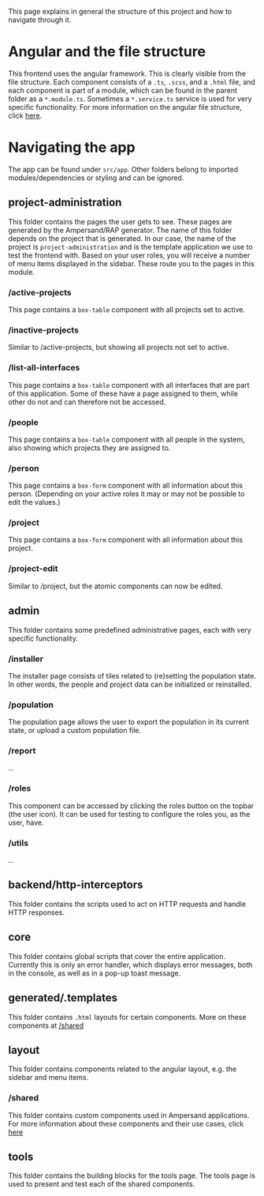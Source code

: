 This page explains in general the structure of this project and how to navigate through it.

# Angular and the file structure

This frontend uses the angular framework. This is clearly visible from the file structure. Each component consists of a `.ts`, `.scss`, and a `.html` file, and each component is part of a module, which can be found in the parent folder as a `*.module.ts`. Sometimes a `*.service.ts` service is used for very specific functionality. For more information on the angular file structure, click [here](https://angular.io/guide/architecture).

# Navigating the app

The app can be found under `src/app`. Other folders belong to imported modules/dependencies or styling and can be ignored.

## project-administration

This folder contains the pages the user gets to see. These pages are generated by the Ampersand/RAP generator. The name of this folder depends on the project that is generated. In our case, the name of the project is `project-administration` and is the template application we use to test the frontend with.
Based on your user roles, you will receive a number of menu items displayed in the sidebar. These route you to the pages in this module.

### /active-projects

This page contains a `box-table` component with all projects set to active.

### /inactive-projects

Similar to /active-projects, but showing all projects not set to active.

### /list-all-interfaces

This page contains a `box-table` component with all interfaces that are part of this application. Some of these have a page assigned to them, while other do not and can therefore not be accessed.

### /people

This page contains a `box-table` component with all people in the system, also showing which projects they are assigned to.

### /person

This page contains a `box-form` component with all information about this person. (Depending on your active roles it may or may not be possible to edit the values.)

### /project

This page contains a `box-form` component with all information about this project.

### /project-edit

Similar to /project, but the atomic components can now be edited.

## admin

This folder contains some predefined administrative pages, each with very specific functionality.

### /installer

The installer page consists of tiles related to (re)setting the population state. In other words, the people and project data can be initialized or reinstalled.

### /population

The population page allows the user to export the population in its current state, or upload a custom population file.

### /report

_..._

### /roles

This component can be accessed by clicking the roles button on the topbar (the user icon). It can be used for testing to configure the roles you, as the user, have.

### /utils

_..._

## backend/http-interceptors

This folder contains the scripts used to act on HTTP requests and handle HTTP responses.

## core

This folder contains global scripts that cover the entire application. Currently this is only an error handler, which displays error messages, both in the console, as well as in a pop-up toast message.

## generated/.templates

This folder contains `.html` layouts for certain components. More on these components at [/shared](#shared)

## layout

This folder contains components related to the angular layout, e.g. the sidebar and menu items.

### /shared

This folder contains custom components used in Ampersand applications. For more information about these components and their use cases, click [here](interface-components.md)

## tools

This folder contains the building blocks for the tools page. The tools page is used to present and test each of the shared components.

